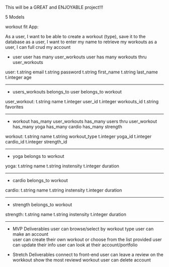 This will be a GREAT and ENJOYABLE project!!!

5 Models

workout fit App:

As a user, I want to be able to create a workout (type), save it to the database
as a user, I want to enter my name to retrieve my workouts
as a user, I can full crud my account


* user
user has many user_workouts 
user has many workouts thru user_workouts

user: 
t.string email
t.string password
t.string first_name
t.string last_name
t.integer age

----------------------------------------------------------------------------------------------------------

                
* users_workouts
belongs_to user
belongs_to workout

user_workout: 
t.string name 
t.integer user_id
t.integer workouts_id
t.string favorites 

-----------------------------------------------------------------------------------------------------------
* workout 
has_many user_workouts
has_many users thru user_workout
has_many yoga
has_many cardio
has_many strength

workout:
t.string name 
t.string workout_type 
t.integer yoga_id 
t.integer cardio_id 
t.integer strength_id

------------------------------------------------------------------------------------------------------------
* yoga 
belongs to workout

yoga: 
t.string name 
t.string instensity 
t.integer duration

---------------------------------------------------------------------------------------------------------------
* cardio 
belongs_to workout

cardio: 
t.string name 
t.string instensity 
t.integer duration

-------------------------------------------------------------------------------------------------------------
* strength 
belongs_to workout

strength:
t.string name 
t.string instensity 
t.integer duration

------------------------------------------------------------------------------------------------------------



* MVP Deliverables 
user can browse/select by workout type
user can make an account  
user can  create their own workout or choose from the list provided
user can update their info
user can look at their account/portfolio


* Stretch Deliverables 
connect to front-end 
user can leave a review on the workkout
show the most reviewd workout 
user can delete account






